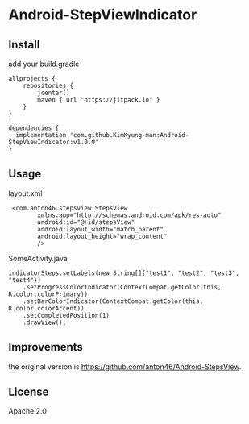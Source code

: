 # Android-StepViewIndicator


## Install

add your build.gradle
```
allprojects {
    repositories {
        jcenter()
        maven { url "https://jitpack.io" }
    }
}

dependencies {
  implementation 'com.github.KimKyung-man:Android-StepViewIndicator:v1.0.0'
}
```

  
## Usage
layout.xml
```
 <com.anton46.stepsview.StepsView
        xmlns:app="http://schemas.android.com/apk/res-auto"
        android:id="@+id/stepsView"
        android:layout_width="match_parent"
        android:layout_height="wrap_content"
        />
```        

SomeActivity.java
```
indicatorSteps.setLabels(new String[]{"test1", "test2", "test3", "test4"})
    .setProgressColorIndicator(ContextCompat.getColor(this, R.color.colorPrimary))
    .setBarColorIndicator(ContextCompat.getColor(this, R.color.colorAccent))
    .setCompletedPosition(1)
    .drawView();
```

## Improvements
the original version is https://github.com/anton46/Android-StepsView.

## License
Apache 2.0
